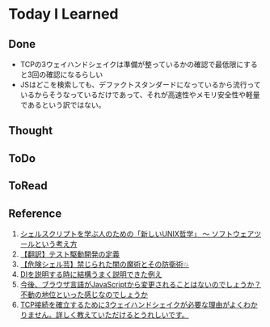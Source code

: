 # Today I Learned

## Done
- TCPの3ウェイハンドシェイクは準備が整っているかの確認で最低限にすると3回の確認になるらしい
- JSはどこを検索しても、デファクトスタンダードになっているから流行っているからそうなっているだけであって、それが高速性やメモリ安全性や軽量であるという訳ではない。

## Thought

## ToDo

## ToRead

## Reference
1. [シェルスクリプトを学ぶ人のための「新しいUNIX哲学」 〜 ソフトウェアツールという考え方](https://qiita.com/ko1nksm/items/c55d067b55bbd561df11)
2. [【翻訳】テスト駆動開発の定義](https://t-wada.hatenablog.jp/entry/canon-tdd-by-kent-beck)
3. [【危険シェル芸】禁じられた闇の魔術とその防衛術💥](https://qiita.com/_-_-_-_-_/items/214d537aae2c1488692c)
4. [DIを説明する時に結構うまく説明できた例え](https://zenn.dev/genkaitoppa_pg/articles/4eb93c2de6c119)
5. [今後、ブラウザ言語がJavaScriptから変更されることはないのでしょうか？不動の地位といった感じなのでしょうか](https://mond.how/ja/topics/765ktsj7uv5wnan/1ys335grs5btaqg)
6. [TCP接続を確立するために3ウェイハンドシェイクが必要な理由がよくわかりません。詳しく教えていただけるとうれしいです。](https://mond.how/ja/topics/lin23tho4kt289o/3qg8qxy9i9r21uo)
